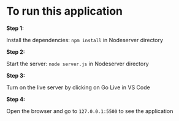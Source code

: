 # To run this application

**Step 1:**

Install the dependencies: `npm install` in Nodeserver directory

**Step 2:**

Start the server: `node server.js` in Nodeserver directory

**Step 3:**

Turn on the live server by clicking on Go Live in VS Code

**Step 4:**

Open the browser and go to `127.0.0.1:5500` to see the application